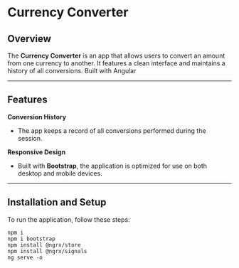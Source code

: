 # Currency Converter

## Overview

The **Currency Converter** is an app that allows users to convert an amount from one currency to another. It features a clean interface and maintains a history of all conversions. Built with Angular

---

## Features

**Conversion History**  
   - The app keeps a record of all conversions performed during the session.

**Responsive Design**  
   - Built with **Bootstrap**, the application is optimized for use on both desktop and mobile devices.

---

## Installation and Setup

To run the application, follow these steps:  
   ```
   npm i
   npm i bootstrap
   npm install @ngrx/store
   npm install @ngrx/signals
   ng serve -o

   ```
